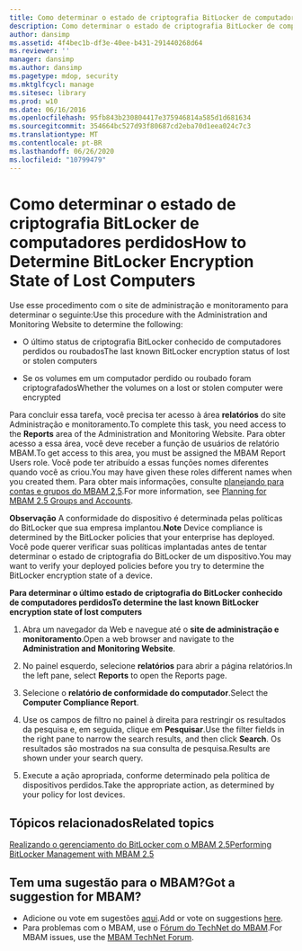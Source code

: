 ```yaml
---
title: Como determinar o estado de criptografia BitLocker de computadores perdidos
description: Como determinar o estado de criptografia BitLocker de computadores perdidos
author: dansimp
ms.assetid: 4f4bec1b-df3e-40ee-b431-291440268d64
ms.reviewer: ''
manager: dansimp
ms.author: dansimp
ms.pagetype: mdop, security
ms.mktglfcycl: manage
ms.sitesec: library
ms.prod: w10
ms.date: 06/16/2016
ms.openlocfilehash: 95fb843b230804417e375946814a585d1d681634
ms.sourcegitcommit: 354664bc527d93f80687cd2eba70d1eea024c7c3
ms.translationtype: MT
ms.contentlocale: pt-BR
ms.lasthandoff: 06/26/2020
ms.locfileid: "10799479"
---
```

# <span data-ttu-id="57f0f-103">Como determinar o estado de criptografia BitLocker de computadores perdidos</span><span class="sxs-lookup"><span data-stu-id="57f0f-103">How to Determine BitLocker Encryption State of Lost Computers</span></span>


<span data-ttu-id="57f0f-104">Use esse procedimento com o site de administração e monitoramento para determinar o seguinte:</span><span class="sxs-lookup"><span data-stu-id="57f0f-104">Use this procedure with the Administration and Monitoring Website to determine the following:</span></span>

-   <span data-ttu-id="57f0f-105">O último status de criptografia BitLocker conhecido de computadores perdidos ou roubados</span><span class="sxs-lookup"><span data-stu-id="57f0f-105">The last known BitLocker encryption status of lost or stolen computers</span></span>

-   <span data-ttu-id="57f0f-106">Se os volumes em um computador perdido ou roubado foram criptografados</span><span class="sxs-lookup"><span data-stu-id="57f0f-106">Whether the volumes on a lost or stolen computer were encrypted</span></span>

<span data-ttu-id="57f0f-107">Para concluir essa tarefa, você precisa ter acesso à área **relatórios** do site Administração e monitoramento.</span><span class="sxs-lookup"><span data-stu-id="57f0f-107">To complete this task, you need access to the **Reports** area of the Administration and Monitoring Website.</span></span> <span data-ttu-id="57f0f-108">Para obter acesso a essa área, você deve receber a função de usuários de relatório MBAM.</span><span class="sxs-lookup"><span data-stu-id="57f0f-108">To get access to this area, you must be assigned the MBAM Report Users role.</span></span> <span data-ttu-id="57f0f-109">Você pode ter atribuído a essas funções nomes diferentes quando você as criou.</span><span class="sxs-lookup"><span data-stu-id="57f0f-109">You may have given these roles different names when you created them.</span></span> <span data-ttu-id="57f0f-110">Para obter mais informações, consulte [planejando para contas e grupos do MBAM 2,5](planning-for-mbam-25-groups-and-accounts.md#bkmk-helpdesk-roles).</span><span class="sxs-lookup"><span data-stu-id="57f0f-110">For more information, see [Planning for MBAM 2.5 Groups and Accounts](planning-for-mbam-25-groups-and-accounts.md#bkmk-helpdesk-roles).</span></span>

<span data-ttu-id="57f0f-111">**Observação**  A conformidade do dispositivo é determinada pelas políticas do BitLocker que sua empresa implantou.</span><span class="sxs-lookup"><span data-stu-id="57f0f-111">**Note** Device compliance is determined by the BitLocker policies that your enterprise has deployed.</span></span> <span data-ttu-id="57f0f-112">Você pode querer verificar suas políticas implantadas antes de tentar determinar o estado de criptografia do BitLocker de um dispositivo.</span><span class="sxs-lookup"><span data-stu-id="57f0f-112">You may want to verify your deployed policies before you try to determine the BitLocker encryption state of a device.</span></span>

 

**<span data-ttu-id="57f0f-113">Para determinar o último estado de criptografia do BitLocker conhecido de computadores perdidos</span><span class="sxs-lookup"><span data-stu-id="57f0f-113">To determine the last known BitLocker encryption state of lost computers</span></span>**

1.  <span data-ttu-id="57f0f-114">Abra um navegador da Web e navegue até o **site de administração e monitoramento**.</span><span class="sxs-lookup"><span data-stu-id="57f0f-114">Open a web browser and navigate to the **Administration and Monitoring Website**.</span></span>

2.  <span data-ttu-id="57f0f-115">No painel esquerdo, selecione **relatórios** para abrir a página relatórios.</span><span class="sxs-lookup"><span data-stu-id="57f0f-115">In the left pane, select **Reports** to open the Reports page.</span></span>

3.  <span data-ttu-id="57f0f-116">Selecione o **relatório de conformidade do computador**.</span><span class="sxs-lookup"><span data-stu-id="57f0f-116">Select the **Computer Compliance Report**.</span></span>

4.  <span data-ttu-id="57f0f-117">Use os campos de filtro no painel à direita para restringir os resultados da pesquisa e, em seguida, clique em **Pesquisar**.</span><span class="sxs-lookup"><span data-stu-id="57f0f-117">Use the filter fields in the right pane to narrow the search results, and then click **Search**.</span></span> <span data-ttu-id="57f0f-118">Os resultados são mostrados na sua consulta de pesquisa.</span><span class="sxs-lookup"><span data-stu-id="57f0f-118">Results are shown under your search query.</span></span>

5.  <span data-ttu-id="57f0f-119">Execute a ação apropriada, conforme determinado pela política de dispositivos perdidos.</span><span class="sxs-lookup"><span data-stu-id="57f0f-119">Take the appropriate action, as determined by your policy for lost devices.</span></span>



## <span data-ttu-id="57f0f-120">Tópicos relacionados</span><span class="sxs-lookup"><span data-stu-id="57f0f-120">Related topics</span></span>


[<span data-ttu-id="57f0f-121">Realizando o gerenciamento do BitLocker com o MBAM 2.5</span><span class="sxs-lookup"><span data-stu-id="57f0f-121">Performing BitLocker Management with MBAM 2.5</span></span>](performing-bitlocker-management-with-mbam-25.md)

 
## <span data-ttu-id="57f0f-122">Tem uma sugestão para o MBAM?</span><span class="sxs-lookup"><span data-stu-id="57f0f-122">Got a suggestion for MBAM?</span></span>
- <span data-ttu-id="57f0f-123">Adicione ou vote em sugestões [aqui](http://mbam.uservoice.com/forums/268571-microsoft-bitlocker-administration-and-monitoring).</span><span class="sxs-lookup"><span data-stu-id="57f0f-123">Add or vote on suggestions [here](http://mbam.uservoice.com/forums/268571-microsoft-bitlocker-administration-and-monitoring).</span></span> 
- <span data-ttu-id="57f0f-124">Para problemas com o MBAM, use o [Fórum do TechNet do MBAM](https://social.technet.microsoft.com/Forums/home?forum=mdopmbam).</span><span class="sxs-lookup"><span data-stu-id="57f0f-124">For MBAM issues, use the [MBAM TechNet Forum](https://social.technet.microsoft.com/Forums/home?forum=mdopmbam).</span></span>
 






